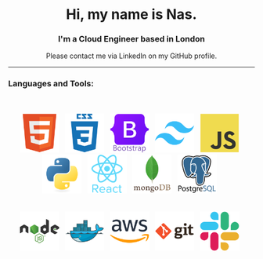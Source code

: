 <h1 align="center">Hi, my name is Nas.</h1>
<h3 align="center">I'm a Cloud Engineer based in London</h3>
<p align="center">Please contact me via LinkedIn on my GitHub profile.</p>
<hr>

<h3>Languages and Tools:</h3>
<br>
<br>
<div align="center">
<a href="https://github.com/devicons/devicon/blob/master/icons/html5/html5-original.svg" target="_blank">
  <img src="https://github.com/devicons/devicon/blob/master/icons/html5/html5-original.svg" title="HTML5" alt="HTML" width="80" height="80" style="max-width: 100%;"></a>
&nbsp
<a href="https://github.com/devicons/devicon/blob/master/icons/css3/css3-plain-wordmark.svg" target="_blank">
  <img src="https://github.com/devicons/devicon/blob/master/icons/css3/css3-plain-wordmark.svg" title="CSS3" alt="CSS" width="80" height="80" style="max-width: 100%;"></a>
&nbsp
<a href="https://github.com/devicons/devicon/blob/master/icons/bootstrap/bootstrap-original-wordmark.svg" target="_blank">
  <img src="https://github.com/devicons/devicon/blob/master/icons/bootstrap/bootstrap-original-wordmark.svg" title="BootStrap" alt="BootStrap" width="80" height="80" style="max-width: 100%;"></a>
&nbsp
<a href="https://github.com/devicons/devicon/blob/master/icons/tailwindcss/tailwindcss-original.svg" target="_blank">
  <img src="https://github.com/devicons/devicon/blob/master/icons/tailwindcss/tailwindcss-original.svg" title="TailwindCSS" alt="TailwindCSS" width="80" height="80" style="max-width: 100%;"></a>
&nbsp
<a href="https://github.com/devicons/devicon/blob/master/icons/javascript/javascript-original.svg" target="_blank">
  <img src="https://github.com/devicons/devicon/blob/master/icons/javascript/javascript-original.svg" title="JS" alt="JS" width="80" height="80" style="max-width: 100%;"></a>
&nbsp
<a href="https://github.com/devicons/devicon/blob/master/icons/python/python-original.svg" target="_blank">
  <img src="https://github.com/devicons/devicon/blob/master/icons/python/python-original.svg" title="Python" alt="Python" width="80" height="80" style="max-width: 100%;"></a>
&nbsp
<a href="https://github.com/devicons/devicon/blob/master/icons/react/react-original-wordmark.svg" target="_blank">
  <img src="https://github.com/devicons/devicon/blob/master/icons/react/react-original-wordmark.svg" title="ReactJS" alt="ReactJS" width="80" height="80" style="max-width: 100%;"></a>
&nbsp
<!-- <a href="https://github.com/devicons/devicon/blob/master/icons/redux/redux-original.svg" target="_blank">
  <img src="https://github.com/devicons/devicon/blob/master/icons/redux/redux-original.svg" title="Redux" alt="Redux" width="80" height="80" style="max-width: 100%;"></a>
&nbsp -->
<a href="https://github.com/devicons/devicon/blob/master/icons/mongodb/mongodb-original-wordmark.svg" target="_blank">
  <img src="https://github.com/devicons/devicon/blob/master/icons/mongodb/mongodb-original-wordmark.svg" title="MongoDB" alt="MongoDB" width="80" height="80" style="max-width: 100%;"></a>
&nbsp
<a href="https://github.com/devicons/devicon/blob/master/icons/postgresql/postgresql-original-wordmark.svg" target="_blank">
  <img src="https://github.com/devicons/devicon/blob/master/icons/postgresql/postgresql-original-wordmark.svg" title="PostgreSQL" alt="PostgreSQL" width="80" height="80" style="max-width: 100%;"></a>
&nbsp
<!-- creating some spacing -->
<br>
<br>
<br>
<a href="https://github.com/devicons/devicon/blob/master/icons/nodejs/nodejs-original-wordmark.svg" target="_blank">
  <img src="https://github.com/devicons/devicon/blob/master/icons/nodejs/nodejs-original-wordmark.svg" title="NodeJS" alt="NodeJS" width="80" height="80" style="max-width: 100%;"></a>
&nbsp
<a href="https://github.com/devicons/devicon/blob/master/iconsdocker/docker-original.svg" target="_blank">
  <img src="https://github.com/devicons/devicon/blob/master/icons/docker/docker-original.svg" title="Docker" alt="Docker" width="80" height="80" style="max-width: 100%;"></a>
&nbsp
<a href="https://github.com/devicons/devicon/blob/master/icons/amazonwebservices/amazonwebservices-original-wordmark.svg" target="_blank">
  <img src="https://github.com/devicons/devicon/blob/master/icons/amazonwebservices/amazonwebservices-original-wordmark.svg" title="AWS" alt="AWS" width="80" height="80" style="max-width: 100%;"></a>
&nbsp
<a href="https://github.com/devicons/devicon/blob/master/icons/git/git-original-wordmark.svg" target="_blank">
  <img src="https://github.com/devicons/devicon/blob/master/icons/git/git-original-wordmark.svg" title="Git" alt="Git" width="80" height="80" style="max-width: 100%;"></a>
&nbsp
<a href="https://github.com/nascho" target="_blank">
  <img src="https://github.com/devicons/devicon/blob/master/icons/slack/slack-original.svg" title="Slack" alt="Slack" width="80" height="80" style="max-width: 100%;"></a>
&nbsp
</div>


<!--
<hr>

<h3>Projects:</h3>
• Tech used: <b>Python</b> and <b>WagtailCMS</b> -
<br>
My first experience of web development was as a result of doing a favour for someone during the Covid lockdowns. It involved me learning HTML, CSS, BootStrap, Python and WagtailCMS and using wireframes provided creating the front-end for <a href="https://www.personcentreduniverse.com" target="_blank">Person Centred Universe</a>.
-->




<!--
**nascho/nascho** is a ✨ _special_ ✨ repository because its `README.md` (this file) appears on your GitHub profile.

Here are some ideas to get you started:

- 🔭 I’m currently working on ...
- 🌱 I’m currently learning ...
- 👯 I’m looking to collaborate on ...
- 🤔 I’m looking for help with ...
- 💬 Ask me about ...
- 📫 How to reach me: ...
- 😄 Pronouns: ...
- ⚡ Fun fact: ...
-->

